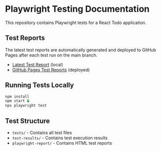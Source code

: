 # Playwright Testing Documentation

This repository contains Playwright tests for a React Todo application.

## Test Reports

The latest test reports are automatically generated and deployed to GitHub Pages after each test run on the main branch.

- [Latest Test Report](../playwright-report/index.html) (local)
- [GitHub Pages Test Reports](https://yashdaga17.github.io/playwright_testing/) (deployed)

## Running Tests Locally

```bash
npm install
npm start &
npx playwright test
```

## Test Structure

- `tests/` - Contains all test files
- `test-results/` - Contains test execution results
- `playwright-report/` - Contains HTML test reports

